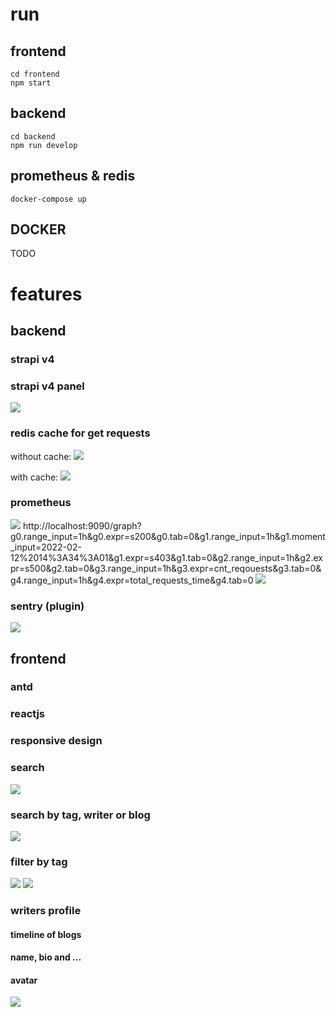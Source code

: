 # run

## frontend

```
cd frontend
npm start
```

## backend

```
cd backend
npm run develop
```

## prometheus & redis

```
docker-compose up
```

## DOCKER
TODO

# features

## backend

### strapi v4

### strapi v4 panel

![](assets/1.png)

### redis cache for get requests

without cache:
![](assets/2.png)

with cache:
![](assets/3.png)


### prometheus
![](assets/4.png)
http://localhost:9090/graph?g0.range_input=1h&g0.expr=s200&g0.tab=0&g1.range_input=1h&g1.moment_input=2022-02-12%2014%3A34%3A01&g1.expr=s403&g1.tab=0&g2.range_input=1h&g2.expr=s500&g2.tab=0&g3.range_input=1h&g3.expr=cnt_reqouests&g3.tab=0&g4.range_input=1h&g4.expr=total_requests_time&g4.tab=0
![](assets/5.png)

### sentry (plugin)
![](assets/6.png)

## frontend

### antd
### reactjs
### responsive design

### search
![](assets/7.png)

### search by tag, writer or blog
![](assets/8.png)

### filter by tag
![](assets/9.png)
![](assets/10.png)

### writers profile
#### timeline of blogs
#### name, bio and ...
#### avatar
![](assets/11.png)